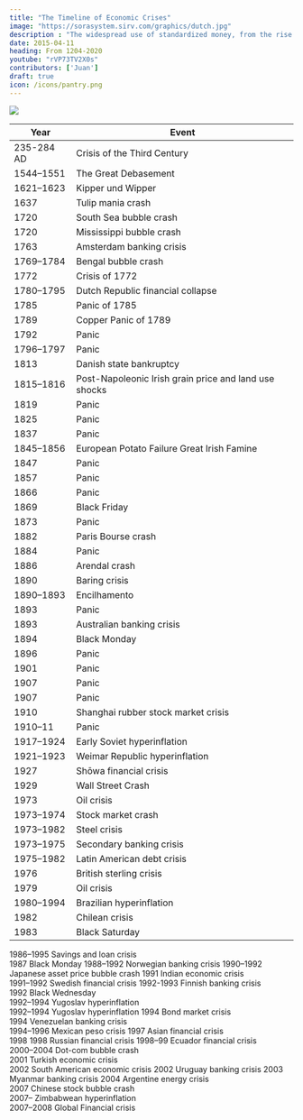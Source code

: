 ```yaml
---
title: "The Timeline of Economic Crises"
image: "https://sorasystem.sirv.com/graphics/dutch.jpg"
description : "The widespread use of standardized money, from the rise of peace and order, led to mercantilism and, later, capitalism"
date: 2015-04-11
heading: From 1204-2020
youtube: "rVP73TV2X0s"
contributors: ['Juan']
draft: true
icon: /icons/pantry.png
---
```


![](https://sorasystem.sirv.com/graphics/dutch.jpg)



Year | Event
--- | ---
235-284 AD | Crisis of the Third Century
1544–1551 | The Great Debasement
1621–1623 | Kipper und Wipper
1637 | Tulip mania crash
1720 | South Sea bubble crash
1720 | Mississippi bubble crash
1763 | Amsterdam banking crisis
1769–1784 | Bengal bubble crash
1772 | Crisis of 1772
1780–1795 | Dutch Republic financial collapse
1785 | Panic of 1785
1789 | Copper Panic of 1789
1792 | Panic
1796–1797 | Panic
1813 | Danish state bankruptcy
1815–1816 | Post-Napoleonic Irish grain price and land use shocks
1819 | Panic 
1825 | Panic 
1837 | Panic 
1845–1856 | European Potato Failure Great Irish Famine
1847 | Panic
1857 | Panic
1866 | Panic
1869 | Black Friday
1873 | Panic
1882 | Paris Bourse crash
1884 | Panic
1886 | Arendal crash
1890 | Baring crisis
1890–1893 | Encilhamento
1893 | Panic
1893 | Australian banking crisis
1894 | Black Monday
1896 | Panic
1901 | Panic 
1907 | Panic
1907 | Panic
1910 | Shanghai rubber stock market crisis
1910–11 | Panic
1917–1924 | Early Soviet hyperinflation
1921–1923 | Weimar Republic hyperinflation
1927 | Shōwa financial crisis
1929 | Wall Street Crash
1973 | Oil crisis
1973–1974 | Stock market crash
1973–1982 | Steel crisis
1973–1975 | Secondary banking crisis
1975–1982 | Latin American debt crisis
1976 | British sterling crisis
1979 | Oil crisis
1980–1994 | Brazilian hyperinflation 
1982 | Chilean crisis
1983 | Black Saturday


1986–1995</td>
          <td>Savings and loan crisis</td>
      </tr>         
      <tr>
          <td>1987</td>
          <td>Black Monday</td>
      </tr>
      <tr>
          <td>1988–1992</td>
          <td>Norwegian banking crisis</td>
      </tr>
      <tr>
          <td>1990–1992</td>
          <td>Japanese asset price bubble crash</td>
      </tr> 
      <tr>
          <td>1991</td>
          <td>Indian economic crisis</td>
      </tr>     
      <tr>
          <td>1991–1992</td>
          <td>Swedish financial crisis</td>
      </tr>
      <tr>
          <td>1992-1993</td>
          <td>Finnish banking crisis</td>
      </tr>      
      <tr>
          <td>1992</td>
          <td>Black Wednesday</td>
      </tr>                         
      <tr>
          <td>1992–1994</td>
          <td>Yugoslav hyperinflation</td>
      </tr>         
      <tr>
          <td>1992–1994</td>
          <td>Yugoslav hyperinflation</td>
      </tr>
      <tr>
          <td>1994</td>
          <td>Bond market crisis</td>
      </tr>                     
      <tr>
          <td>1994</td>
          <td>Venezuelan banking crisis</td>
      </tr>                            
      <tr>
          <td>1994–1996</td>
          <td>Mexican peso crisis</td>
      </tr> 
      <tr>
          <td>1997</td>
          <td>Asian financial crisis</td>
      </tr>                      
      <tr>
          <td>1998</td>
          <td>1998 Russian financial crisis</td>
      </tr> 
      <tr>
          <td>1998–99</td>
          <td>Ecuador financial crisis</td>
      </tr>   
      <tr>
          <td>2000–2004</td>
          <td>Dot-com bubble crash</td>
      </tr>                       
      <tr>
          <td>2001</td>
          <td>Turkish economic crisis</td>
      </tr>                                              
      <tr>
          <td>2002</td>
          <td>South American economic crisis</td>
      </tr>
      <tr>
          <td>2002</td>
          <td>Uruguay banking crisis</td>
      </tr>
      <tr>
          <td>2003</td>
          <td>Myanmar banking crisis</td>
      </tr>
      <tr>
          <td>2004</td>
          <td>Argentine energy crisis</td>
      </tr>   
      <tr>
          <td>2007</td>
          <td>Chinese stock bubble crash</td>
      </tr>   
      <tr>
          <td>2007–</td>
          <td>Zimbabwean hyperinflation</td>
      </tr>        
      <tr>
          <td>2007–2008</td>
          <td>Global Financial crisis</td>


<!-- Souk Al-Manakh stock market crash (1982) -->

<!-- 1983 Israel bank stock crisis -->

<!-- 1990s Armenian energy crisis (1991–1995)
Cuban Special Period (1991–2000) -->

<!-- Samba effect (1999) -->
<!-- 
2008 Latvian financial crisis
2008–2009 Belgian financial crisis
2008–09 Russian financial crisis
2008–2009 Ukrainian financial crisis
2008–2011 Icelandic financial crisis
2008–2011 Irish banking crisis
2008–2014 Spanish financial crisis


Blue Monday Crash 2009
European debt crisis
Greek government-debt crisis

2009 Dubai debt standstill

Venezuelan banking crisis of 2009–2010

2010–2014 Portuguese financial crisis
Energy crisis in Venezuela (2010–)
August 2011 stock markets fall
2011 Bangladesh share market scam

2012–2013 Cypriot financial crisis

2013 Chinese banking liquidity crisis
Venezuela economic crisis (2013–)

2014–2016 Brazilian economic crisis
Puerto Rican government-debt crisis (2014–)

2014–2017 Russian financial crisis

2015–2016 Chinese stock market turbulence

2015–2016 stock market selloff

Brexit stock market crash (2016)

Venezuelan hyperinflation (2016–)

2017 Sri Lankan fuel crisis
Ghana banking crisis (2017–2018)

2018–2021 Turkish currency and debt crisis

Lebanese liquidity crisis (2019–)

COVID-19 pandemic (2019–)

Evergrande liquidity crisis (2021–)
 -->
